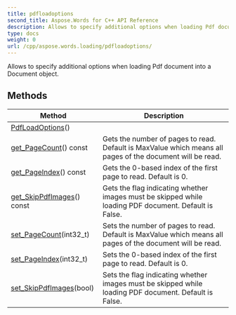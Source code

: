 ```yaml
---
title: pdfloadoptions
second_title: Aspose.Words for C++ API Reference
description: Allows to specify additional options when loading Pdf document into a Document object. 
type: docs
weight: 0
url: /cpp/aspose.words.loading/pdfloadoptions/
---
```


Allows to specify additional options when loading Pdf document into a Document object. 

## Methods

| Method | Description |
| --- | --- |
| [PdfLoadOptions](./pdfloadoptions/)() |  |
| [get_PageCount](./get_pagecount/)() const | Gets the number of pages to read. Default is MaxValue which means all pages of the document will be read.  |
| [get_PageIndex](./get_pageindex/)() const | Gets the 0-based index of the first page to read. Default is 0.  |
| [get_SkipPdfImages](./get_skippdfimages/)() const | Gets the flag indicating whether images must be skipped while loading PDF document. Default is False.  |
| [set_PageCount](./set_pagecount/)(int32_t) | Sets the number of pages to read. Default is MaxValue which means all pages of the document will be read.  |
| [set_PageIndex](./set_pageindex/)(int32_t) | Sets the 0-based index of the first page to read. Default is 0.  |
| [set_SkipPdfImages](./set_skippdfimages/)(bool) | Sets the flag indicating whether images must be skipped while loading PDF document. Default is False.  |

